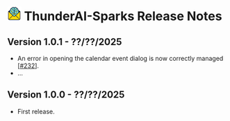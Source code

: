 # ![ThunderAI-Sparks icon](images/icon-32px.png "ThunderAI-Sparks") ThunderAI-Sparks Release Notes





<h2>Version 1.0.1 - ??/??/2025</h2>
        <ul>
          <li>An error in opening the calendar event dialog is now correctly managed [<a href="https://github.com/micz/ThunderAI/issues/232">#232</a>].</li>
          <li>...</li>
        </ul>
<h2>Version 1.0.0 - ??/??/2025</h2>
<ul>
  <li>First release.</li>
</ul>